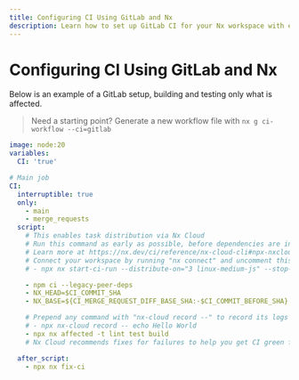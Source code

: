 ```yaml
---
title: Configuring CI Using GitLab and Nx
description: Learn how to set up GitLab CI for your Nx workspace with examples of YAML configuration for building and testing affected projects efficiently.
---
```


# Configuring CI Using GitLab and Nx

Below is an example of a GitLab setup, building and testing only what is affected.

> Need a starting point? Generate a new workflow file with `nx g ci-workflow --ci=gitlab`

```yaml {% fileName=".gitlab-ci.yml" %}
image: node:20
variables:
  CI: 'true'

# Main job
CI:
  interruptible: true
  only:
    - main
    - merge_requests
  script:
    # This enables task distribution via Nx Cloud
    # Run this command as early as possible, before dependencies are installed
    # Learn more at https://nx.dev/ci/reference/nx-cloud-cli#npx-nxcloud-startcirun
    # Connect your workspace by running "nx connect" and uncomment this line to enable task distribution
    # - npx nx start-ci-run --distribute-on="3 linux-medium-js" --stop-agents-after="build"

    - npm ci --legacy-peer-deps
    - NX_HEAD=$CI_COMMIT_SHA
    - NX_BASE=${CI_MERGE_REQUEST_DIFF_BASE_SHA:-$CI_COMMIT_BEFORE_SHA}

    # Prepend any command with "nx-cloud record --" to record its logs to Nx Cloud
    # - npx nx-cloud record -- echo Hello World
    - npx nx affected -t lint test build
    # Nx Cloud recommends fixes for failures to help you get CI green faster. Learn more: https://nx.dev/ci/features/self-healing-ci

  after_script:
    - npx nx fix-ci
```
